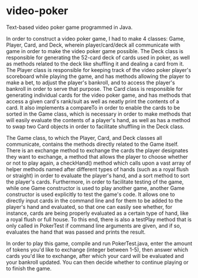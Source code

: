 # video-poker
Text-based video poker game programmed in Java.

In order to construct a video poker game, I had to make 4 classes: Game, Player,
Card, and Deck, wherein player/card/deck all communicate with game in order to 
make the video poker game possible. The Deck class is responsible for generating
the 52-card deck of cards used in poker, as well as methods related to the deck
like shuffling it and dealing a card from it. The Player class is responsible
for keeping track of the video poker player's scoreboard while playing the game,
and has methods allowing the player to make a bet, to adjust the player's 
bankroll, and to access the player's bankroll in order to serve that purpose. 
The Card class is responsible for generating individual cards for the video
poker game, and has methods that access a given card's rank/suit as well as 
neatly print the contents of a card. It also implements a compareTo in order
to enable the cards to be sorted in the Game class, which is necessary in order
to make methods that will easily evaluate the contents of a player's hand, as 
well as has a method to swap two Card objects in order to facilitate shuffling
in the Deck class. 


The Game class, to which the Player, Card, and Deck classes all communicate, 
contains the methods directly related to the Game itself. There is an exchange
method to exchange the cards the player designates they want to exchange, 
a method that allows the player to choose whether or not to play again,
a checkHand() method which calls upon a vast array of helper methods named after
different types of hands (such as a royal flush or straight) in order to
evaluate the player's hand, and a sort method to sort the player's cards. 
Furthermore, in order to facilitate testing of the game, while one Game 
constructor is used to play another game, another Game constructor is used
explicitly to test the game's code. It allows one to directly input cards
in the command line and for them to be added to the player's hand and evaluated,
so that one can easily see whether, for instance, cards are being properly
evaluated as a certain type of hand, like a royal flush or full house. To this
end, there is also a testPlay method that is only called in PokerTest if command
line arguments are given, and if so, evaluates the hand that was passed and
prints the result.

In order to play this game, compile and run PokerTest.java, enter the amount of
tokens you'd like to exchange (integer between 1-5), then answer which cards
you'd like to exchange, after which your card will be evaluated and your
bankroll updated. You can then decide whether to continue playing or to finish
the game.
